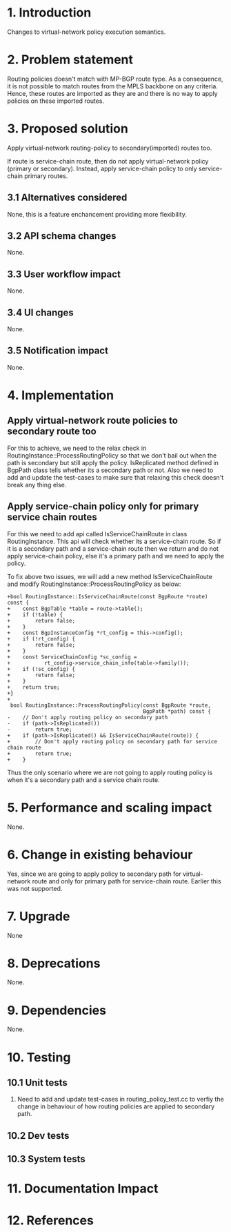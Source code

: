 # 1. Introduction
Changes to virtual-network policy execution semantics.

# 2. Problem statement
Routing policies doesn't match with MP-BGP route type. As a consequence, it is
not possible to match routes from the MPLS backbone on any criteria. Hence,
these routes are imported as they are and there is no way to apply policies
on these imported routes.

# 3. Proposed solution
Apply virtual-network routing-policy to secondary(imported) routes too.

If route is service-chain route, then do not apply virtual-network policy
(primary or secondary). Instead, apply service-chain policy to only
service-chain primary routes.

## 3.1 Alternatives considered
None, this is a feature enchancement providing more flexibility.

## 3.2 API schema changes
None.

## 3.3 User workflow impact
None.

## 3.4 UI changes
None.

## 3.5 Notification impact
None.

# 4. Implementation

## Apply virtual-network route policies to secondary route too
For this to achieve, we need to the relax check
in RoutingInstance::ProcessRoutingPolicy so that we don't bail out when the path
is secondary but still apply the policy. IsReplicated method defined in BgpPath
class tells whether its a secondary path or not.
Also we need to add and update the test-cases to make sure that relaxing this
check doesn't break any thing else.

## Apply service-chain policy only for primary service chain routes
For this we need to add api called IsServiceChainRoute in class RoutingInstance.
This api will check whether its a service-chain route. So if it is a secondary
path and a service-chain route then we return and do not apply service-chain
policy, else it's a primary path and we need to apply the policy.

To fix above two issues, we will add a new method IsServiceChainRoute and modify
RoutingInstance::ProcessRoutingPolicy as below:
```
+bool RoutingInstance::IsServiceChainRoute(const BgpRoute *route) const {
+    const BgpTable *table = route->table();
+    if (!table) {
+        return false;
+    }
+    const BgpInstanceConfig *rt_config = this->config();
+    if (!rt_config) {
+        return false;
+    }
+    const ServiceChainConfig *sc_config =
+           rt_config->service_chain_info(table->family());
+    if (!sc_config) {
+        return false;
+    }
+    return true;
+}
+
 bool RoutingInstance::ProcessRoutingPolicy(const BgpRoute *route,
                                            BgpPath *path) const {
-    // Don't apply routing policy on secondary path
-    if (path->IsReplicated())
-        return true;
+    if (path->IsReplicated() && IsServiceChainRoute(route)) {
+        // Don't apply routing policy on secondary path for service chain route
+        return true;
+    }
```
Thus the only scenario where we are not going to apply routing policy is when
it's a secondary path and a service chain route.

# 5. Performance and scaling impact
None.

# 6. Change in existing behaviour
Yes, since we are going to apply policy to secondary path for virtual-network
route and only for primary path for service-chain route.
Earlier this was not supported.

# 7. Upgrade
None

# 8. Deprecations
None.

# 9. Dependencies
None.

# 10. Testing
## 10.1 Unit tests
1. Need to add and update test-cases in routing_policy_test.cc to verfiy the
change in behaviour of how routing policies are applied to secondary path.

## 10.2 Dev tests
## 10.3 System tests
# 11. Documentation Impact
# 12. References
